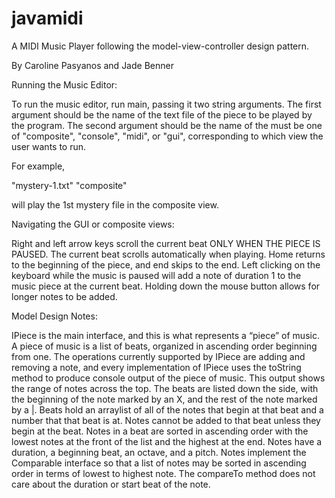 # javamidi
A MIDI Music Player following the model-view-controller design pattern. 

By Caroline Pasyanos and Jade Benner

Running the Music Editor:

To run the music editor, run main, passing it two string arguments. The first argument should be the name of the text file of the piece to be played by the program. The second argument should be the name of the must be one of "composite", "console", "midi", or "gui", corresponding to which view the user wants to run.

For example,

"mystery-1.txt" "composite"

will play the 1st mystery file in the composite view.

Navigating the GUI or composite views:

Right and left arrow keys scroll the current beat ONLY WHEN THE PIECE IS PAUSED. The current beat scrolls automatically when playing. Home returns to the beginning of the piece, and end skips to the end. Left clicking on the keyboard while the music is paused will add a note of duration 1 to the music piece at the current beat. Holding down the mouse button allows for longer notes to be added.

Model Design Notes:

IPiece is the main interface, and this is what represents a “piece” of music. A piece of music is a list of beats, organized in ascending order beginning from one. The operations currently supported by IPiece are adding and removing a note, and every implementation of IPiece uses the toString method to produce console output of the piece of music. This output shows the range of notes across the top. The beats are listed down the side, with the beginning of the note marked by an X, and the rest of the note marked by a |.
Beats hold an arraylist of all of the notes that begin at that beat and a number that that beat is at. Notes cannot be added to that beat unless they begin at the beat. Notes in a beat are sorted in ascending order with the lowest notes at the front of the list and the highest at the end.
Notes have a duration, a beginning beat, an octave, and a pitch. Notes implement the Comparable interface so that a list of notes may be sorted in ascending order in terms of lowest to highest note. The compareTo method does not care about the duration or start beat of the note.
